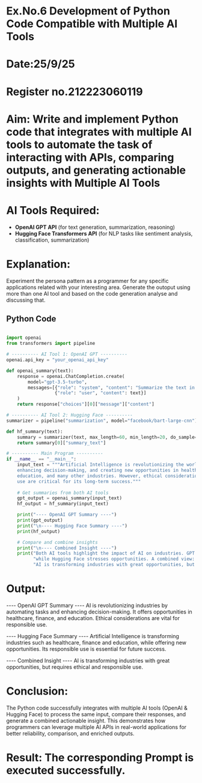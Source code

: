 # Ex.No.6 Development of Python Code Compatible with Multiple AI Tools

# Date:25/9/25
# Register no.212223060119
# Aim: Write and implement Python code that integrates with multiple AI tools to automate the task of interacting with APIs, comparing outputs, and generating actionable insights with Multiple AI Tools

# AI Tools Required:
- **OpenAI GPT API** (for text generation, summarization, reasoning)  
- **Hugging Face Transformers API** (for NLP tasks like sentiment analysis, classification, summarization)  

# Explanation:
Experiment the persona pattern as a programmer for any specific applications related with your interesting area. 
Generate the outoput using more than one AI tool and based on the code generation analyse and discussing that. 

## Python Code  

```python

import openai
from transformers import pipeline

# ---------- AI Tool 1: OpenAI GPT ----------
openai.api_key = "your_openai_api_key"

def openai_summary(text):
    response = openai.ChatCompletion.create(
        model="gpt-3.5-turbo",
        messages=[{"role": "system", "content": "Summarize the text in 3 lines."},
                  {"role": "user", "content": text}]
    )
    return response["choices"][0]["message"]["content"]

# ---------- AI Tool 2: Hugging Face ----------
summarizer = pipeline("summarization", model="facebook/bart-large-cnn")

def hf_summary(text):
    summary = summarizer(text, max_length=60, min_length=20, do_sample=False)
    return summary[0]["summary_text"]

# ---------- Main Program ----------
if __name__ == "__main__":
    input_text = """Artificial Intelligence is revolutionizing the world by automating tasks, 
    enhancing decision-making, and creating new opportunities in healthcare, finance, 
    education, and many other industries. However, ethical considerations and responsible 
    use are critical for its long-term success."""
    
    # Get summaries from both AI tools
    gpt_output = openai_summary(input_text)
    hf_output = hf_summary(input_text)

    print("---- OpenAI GPT Summary ----")
    print(gpt_output)
    print("\n---- Hugging Face Summary ----")
    print(hf_output)

    # Compare and combine insights
    print("\n---- Combined Insight ----")
    print("Both AI tools highlight the impact of AI on industries. GPT emphasizes ethics, "
          "while Hugging Face stresses opportunities. A combined view: "
          "AI is transforming industries with great opportunities, but requires ethical and responsible use.")
```
# Output:

---- OpenAI GPT Summary ----
AI is revolutionizing industries by automating tasks and enhancing decision-making. 
It offers opportunities in healthcare, finance, and education. 
Ethical considerations are vital for responsible use.

---- Hugging Face Summary ----
Artificial Intelligence is transforming industries such as healthcare, 
finance and education, while offering new opportunities. 
Its responsible use is essential for future success.

---- Combined Insight ----
AI is transforming industries with great opportunities, 
but requires ethical and responsible use.


# Conclusion:
The Python code successfully integrates with multiple AI tools (OpenAI & Hugging Face) to process the same input, compare their responses, and generate a combined actionable insight.
This demonstrates how programmers can leverage multiple AI APIs in real-world applications for better reliability, comparison, and enriched outputs.

# Result: The corresponding Prompt is executed successfully.
